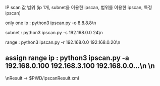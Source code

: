IP scan 값 범위 (ip 1개, subnet을 이용한 ipscan, 범위를 이용한 ipscan, 특정 ipscan)


only one ip       : python3 ipscan.py -o 8.8.8.8\n

subnet              : python3 ipscan.py -s 192.168.0.0 24\n

range                : python3 ipscan.py -r 192.168.0.0 192.168.0.20\n

assign range ip : python3 ipscan.py -a 192.168.0.100 192.168.3.100 192.168.0.0...\n
\n
-------------------------------------------------------------------------------------
\nResult
-> $PWD/ipscanResult.xml
